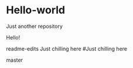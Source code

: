 # Hello-world
Just another repository


Hello!

readme-edits
Just chilling here
#Just chilling here

master
